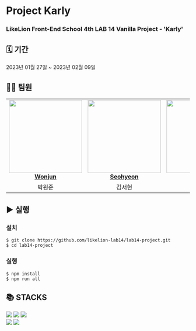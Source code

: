 # Project Karly
### LikeLion Front-End School 4th LAB 14 Vanilla Project - 'Karly'


<div><h2> 🗓️ 기간</h2></div>
2023년 01월 27일 ~ 2023년 02월 09일

<div><h2>🧑‍💻 팀원</h2></div>

<table>
    <tr align="center" >
        <td style="min-width: 200px;">
            <a href="https://github.com/djswns7">
              <img src="https://user-images.githubusercontent.com/82636319/217438702-c88a65cd-6b33-4a1d-99fd-669c234dd092.PNG" width="200">
              <br />
              <b>Wonjun</b>
            </a>
        </td>
        <td style="min-width: 200px;">
            <a href="https://github.com/seoohyeon">
              <img src="https://user-images.githubusercontent.com/82636319/217443325-ba93ac85-86e0-49b7-93f9-1c2c8dfc9146.PNG" width="200">
              <br />
              <b>Seohyeon</b>
            </a>
        </td>
        <td style="min-width: 200px;">
            <a href="https://github.com/DahamWeon">
              <img src="https://user-images.githubusercontent.com/82636319/217443387-8539628e-23c9-4930-8cd5-68563e7b162e.PNG" width="200">
              <br />
              <b>Daham</b>
            </a> 
        </td>
        <td style="min-width: 200px;">
            <a href="https://github.com/YmChoi-Repo">
              <img src="https://user-images.githubusercontent.com/82636319/217443435-ee708f29-af03-44d6-8936-ad0d6a2cb1ff.PNG" width="200">
              <br />
              <b>Youngmin</b>
            </a> 
        </td>
        <td style="min-width: 200px;">
            <a href="https://github.com/choinamechoi">
              <img src="https://user-images.githubusercontent.com/82636319/217443527-7dbfa98f-a219-4416-9c32-0b559f1e4181.PNG" width="200">              
              <br />
              <b>Youngbeom</b>
            </a> 
        </td>
    </tr>
    <tr align="center">
        <td>
            박원준 <br/>
        </td>
        <td>
            김서현 <br />
        </td>
        <td>
            원다함 <br />
        </td>
        <td>
            최영민 <br />
        </td>
        <td>
            최영범 <br />
        </td>
    </tr>
</table>     

<div><h2>▶️ 실행</h2></div>

### 설치  
    $ git clone https://github.com/likelion-lab14/lab14-project.git
    $ cd lab14-project

### 실행    
    $ npm install    
    $ npm run all    



<div><h2>📚 STACKS</h2></div>

<div> 
  <img src="https://img.shields.io/badge/html5-E34F26?style=for-the-badge&logo=html5&logoColor=white"> 
  <img src="https://img.shields.io/badge/css-1572B6?style=for-the-badge&logo=css3&logoColor=white"> 
  <img src="https://img.shields.io/badge/javascript-F7DF1E?style=for-the-badge&logo=javascript&logoColor=black"> 
</div>  
<img align="center" src="https://user-images.githubusercontent.com/38703262/217724365-bfa95a4e-19d1-4a97-a6dd-bb376bd2da32.png"> 
<img align="center" src="https://user-images.githubusercontent.com/38703262/217723998-287b65e0-4c81-4e52-843d-a70d51e08772.png"> 

